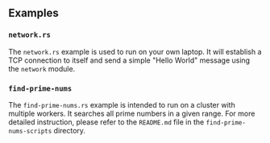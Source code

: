 
## Examples

### `network.rs`

The `network.rs` example is used to run on your own laptop. It will establish a TCP connection to itself
and send a simple "Hello World" message using the `network` module.


### `find-prime-nums`

The `find-prime-nums.rs` example is intended to run on a cluster with multiple workers. It searches all
prime numbers in a given range. For more detailed instruction, please refer to the `README.md` file
in the `find-prime-nums-scripts` directory.
